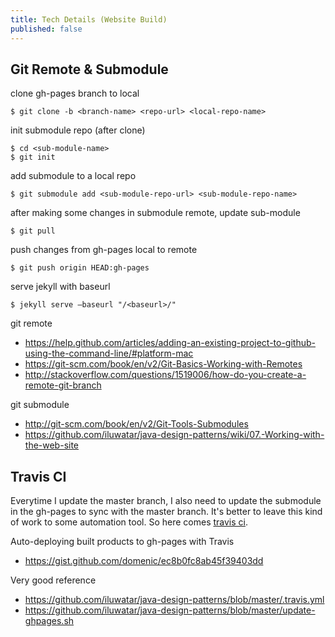 ```yaml
---
title: Tech Details (Website Build)
published: false
---
```


## Git Remote & Submodule

clone gh-pages branch to local
```
$ git clone -b <branch-name> <repo-url> <local-repo-name>
```

init submodule repo (after clone)
```
$ cd <sub-module-name>
$ git init
```

add submodule to a local repo
```
$ git submodule add <sub-module-repo-url> <sub-module-repo-name>
```

after making some changes in submodule remote, update sub-module
```
$ git pull
```

push changes from gh-pages local to remote
```
$ git push origin HEAD:gh-pages
```

serve jekyll with baseurl
```
$ jekyll serve —baseurl "/<baseurl>/"
```

git remote
- https://help.github.com/articles/adding-an-existing-project-to-github-using-the-command-line/#platform-mac
- https://git-scm.com/book/en/v2/Git-Basics-Working-with-Remotes
- http://stackoverflow.com/questions/1519006/how-do-you-create-a-remote-git-branch

git submodule
- http://git-scm.com/book/en/v2/Git-Tools-Submodules
- https://github.com/iluwatar/java-design-patterns/wiki/07.-Working-with-the-web-site

## Travis CI
Everytime I update the master branch, I also need to update the submodule in the gh-pages to sync with the master branch. It's better to leave this kind of work to some automation tool. So here comes [travis ci](https://docs.travis-ci.com/user/languages/java).

Auto-deploying built products to gh-pages with Travis
- https://gist.github.com/domenic/ec8b0fc8ab45f39403dd

Very good reference
- https://github.com/iluwatar/java-design-patterns/blob/master/.travis.yml
- https://github.com/iluwatar/java-design-patterns/blob/master/update-ghpages.sh
